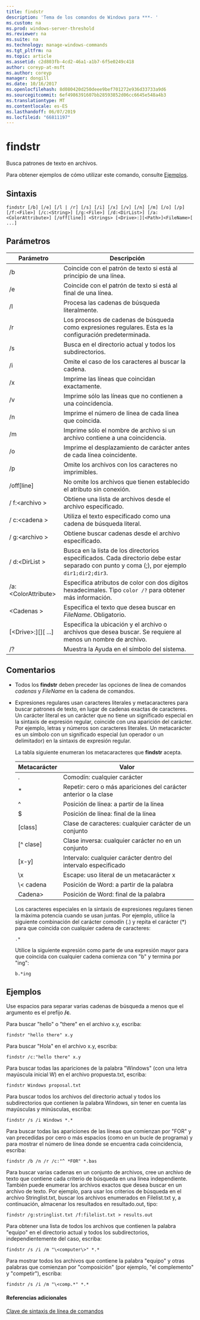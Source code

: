 ```yaml
---
title: findstr
description: 'Tema de los comandos de Windows para ***- '
ms.custom: na
ms.prod: windows-server-threshold
ms.reviewer: na
ms.suite: na
ms.technology: manage-windows-commands
ms.tgt_pltfrm: na
ms.topic: article
ms.assetid: c2d803fb-4cd2-46a1-a1b7-6f5e0249c418
author: coreyp-at-msft
ms.author: coreyp
manager: dongill
ms.date: 10/16/2017
ms.openlocfilehash: 8d080420d250deee9bef701272e936d33733a9d6
ms.sourcegitcommit: 6ef4986391607bb28593852d06cc6645e548a4b3
ms.translationtype: MT
ms.contentlocale: es-ES
ms.lasthandoff: 06/07/2019
ms.locfileid: "66811197"
---
```

# <a name="findstr"></a>findstr

Busca patrones de texto en archivos.

Para obtener ejemplos de cómo utilizar este comando, consulte [Ejemplos](#examples).

## <a name="syntax"></a>Sintaxis

```
findstr [/b] [/e] [/l | /r] [/s] [/i] [/x] [/v] [/n] [/m] [/o] [/p] [/f:<File>] [/c:<String>] [/g:<File>] [/d:<DirList>] [/a:<ColorAttribute>] [/off[line]] <Strings> [<Drive>:][<Path>]<FileName>[ ...]
```

## <a name="parameters"></a>Parámetros

|Parámetro|Descripción|
|---------|-----------|
|/b|Coincide con el patrón de texto si está al principio de una línea.|
|/e|Coincide con el patrón de texto si está al final de una línea.|
|/l|Procesa las cadenas de búsqueda literalmente.|
|/r|Los procesos de cadenas de búsqueda como expresiones regulares. Esta es la configuración predeterminada.|
|/s|Busca en el directorio actual y todos los subdirectorios.|
|/i|Omite el caso de los caracteres al buscar la cadena.|
|/x|Imprime las líneas que coincidan exactamente.|
|/v|Imprime sólo las líneas que no contienen a una coincidencia.|
|/n|Imprime el número de línea de cada línea que coincida.|
|/m|Imprime sólo el nombre de archivo si un archivo contiene a una coincidencia.|
|/o|Imprime el desplazamiento de carácter antes de cada línea coincidente.|
|/p|Omite los archivos con los caracteres no imprimibles.|
|/off[line]|No omite los archivos que tienen establecido el atributo sin conexión.|
|/ f:\<archivo >|Obtiene una lista de archivos desde el archivo especificado.|
|/ c:\<cadena >|Utiliza el texto especificado como una cadena de búsqueda literal.|
|/ g:\<archivo >|Obtiene buscar cadenas desde el archivo especificado.|
|/ d:\<DirList >|Busca en la lista de los directorios especificados. Cada directorio debe estar separado con punto y coma (;), por ejemplo `dir1;dir2;dir3`.|
|/a:\<ColorAttribute>|Especifica atributos de color con dos dígitos hexadecimales. Tipo `color /?` para obtener más información.|
|\<Cadenas >|Especifica el texto que desea buscar en *FileName*. Obligatorio.|
|[\<Drive>:][<Path>]<FileName>[ ...]|Especifica la ubicación y el archivo o archivos que desea buscar. Se requiere al menos un nombre de archivo.|
|/?|Muestra la Ayuda en el símbolo del sistema.|

## <a name="remarks"></a>Comentarios

- Todos los **findstr** deben preceder las opciones de línea de comandos *cadenas* y *FileName* en la cadena de comandos.
- Expresiones regulares usan caracteres literales y metacaracteres para buscar patrones de texto, en lugar de cadenas exactas de caracteres. Un carácter literal es un carácter que no tiene un significado especial en la sintaxis de expresión regular, coincide con una aparición del carácter. Por ejemplo, letras y números son caracteres literales. Un metacarácter es un símbolo con un significado especial (un operador o un delimitador) en la sintaxis de expresión regular.

  La tabla siguiente enumeran los metacaracteres que **findstr** acepta.  

  |Metacarácter|Valor|
  |-------------|-----|
  |.|Comodín: cualquier carácter|
  |*|Repetir: cero o más apariciones del carácter anterior o la clase|
  |^|Posición de línea: a partir de la línea|
  |$|Posición de línea: final de la línea|
  |[class]|Clase de caracteres: cualquier carácter de un conjunto|
  |[^ clase]|Clase inversa: cualquier carácter no en un conjunto|
  |[x-y]|Intervalo: cualquier carácter dentro del intervalo especificado|
  |\x|Escape: uso literal de un metacarácter x|
  |\\< cadena|Posición de Word: a partir de la palabra|
  |Cadena\>|Posición de Word: final de la palabra|

  Los caracteres especiales en la sintaxis de expresiones regulares tienen la máxima potencia cuando se usan juntas. Por ejemplo, utilice la siguiente combinación del carácter comodín (.) y repita el carácter (*) para que coincida con cualquier cadena de caracteres:

  ```
  .*
  ``` 

  Utilice la siguiente expresión como parte de una expresión mayor para que coincida con cualquier cadena comienza con "b" y termina por "ing": 

  ```
  b.*ing
  ```

## <a name="examples"></a>Ejemplos

Use espacios para separar varias cadenas de búsqueda a menos que el argumento es el prefijo **/c**.

Para buscar "hello" o "there" en el archivo x.y, escriba:

```
findstr "hello there" x.y 
```

Para buscar "Hola" en el archivo x.y, escriba:

```
findstr /c:"hello there" x.y 
```

Para buscar todas las apariciones de la palabra "Windows" (con una letra mayúscula inicial W) en el archivo propuesta.txt, escriba:

```
findstr Windows proposal.txt 
```

Para buscar todos los archivos del directorio actual y todos los subdirectorios que contienen la palabra Windows, sin tener en cuenta las mayúsculas y minúsculas, escriba:

```
findstr /s /i Windows *.* 
```

Para buscar todas las apariciones de las líneas que comienzan por "FOR" y van precedidas por cero o más espacios (como en un bucle de programa) y para mostrar el número de línea donde se encuentra cada coincidencia, escriba:

```
findstr /b /n /r /c:"^ *FOR" *.bas 
```

Para buscar varias cadenas en un conjunto de archivos, cree un archivo de texto que contiene cada criterio de búsqueda en una línea independiente. También puede enumerar los archivos exactos que desea buscar en un archivo de texto. Por ejemplo, para usar los criterios de búsqueda en el archivo Stringlist.txt, buscar los archivos enumerados en Filelist.txt y, a continuación, almacenar los resultados en resultado.out, tipo:

```
findstr /g:stringlist.txt /f:filelist.txt > results.out 
```

Para obtener una lista de todos los archivos que contienen la palabra "equipo" en el directorio actual y todos los subdirectorios, independientemente del caso, escriba:

```
findstr /s /i /m "\<computer\>" *.*
```

Para mostrar todos los archivos que contiene la palabra "equipo" y otras palabras que comienzan por "composición" (por ejemplo, "el complemento" y "competir"), escriba:

```
findstr /s /i /m "\<comp.*" *.*
```

#### <a name="additional-references"></a>Referencias adicionales

[Clave de sintaxis de línea de comandos](command-line-syntax-key.md)